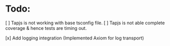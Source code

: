 # Todo:


[ ] Tapjs is not working with base tsconfig file.
[ ] Tapjs is not able complete coverage & hence tests are timing out.

[x] Add logging integration (Implemented Axiom for log transport)

